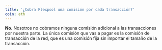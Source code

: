 ```yaml
---
title: '¿Cobra Flexpool una comisión por cada transacción?'
coin: eth
---
```


**No**. Nosotros no cobramos ninguna comisión adicional a las transacciones por nuestra parte. La única comisión que vas a pagar es la comisión de transacción de la red, que es una comisión fija sin importar el tamaño de la transacción.
